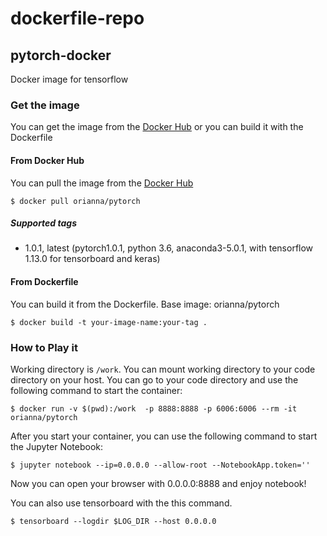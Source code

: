 # dockerfile-repo

## pytorch-docker
Docker image for tensorflow

### Get the image
You can get the image from the [Docker Hub](https://hub.docker.com/r/orianna/pytorch/) or you can build it with the Dockerfile

#### From Docker Hub

You can pull the image from the [Docker Hub](https://hub.docker.com/r/orianna/pytorch/)

```shell
$ docker pull orianna/pytorch
```

##### Supported tags
* 1.0.1, latest (pytorch1.0.1, python 3.6, anaconda3-5.0.1, with tensorflow 1.13.0 for tensorboard and keras)

#### From Dockerfile

You can build it from the Dockerfile.
Base image: orianna/pytorch

```shell
$ docker build -t your-image-name:your-tag .
```

### How to Play it

Working directory is `/work`. You can mount working directory to your code directory on your host. You can go to your code directory and use the following command to start the container:

```shell
$ docker run -v $(pwd):/work  -p 8888:8888 -p 6006:6006 --rm -it orianna/pytorch
```

After you start your container, you can use the following command to start the Jupyter Notebook:

```shell
$ jupyter notebook --ip=0.0.0.0 --allow-root --NotebookApp.token=''
```

Now you can open your browser with 0.0.0.0:8888 and enjoy notebook!

You can also use tensorboard with the this command.
 
```shell
$ tensorboard --logdir $LOG_DIR --host 0.0.0.0
```

